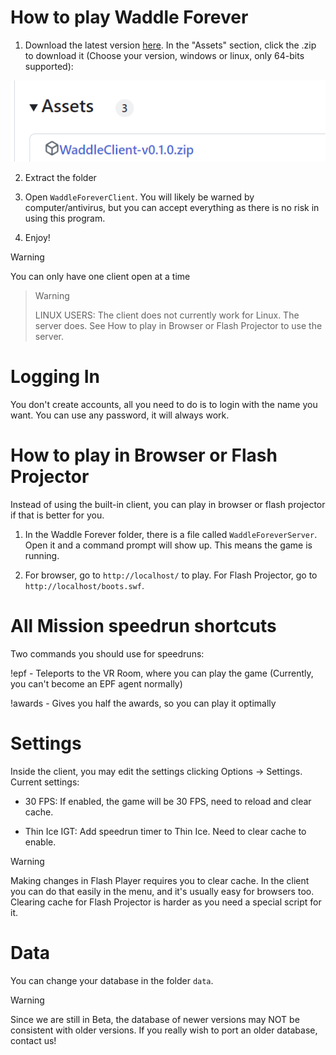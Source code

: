 # How to play Waddle Forever

1. Download the latest version [here](https://github.com/nhaar/Waddle-Forever/releases/latest). In the "Assets" section, click the .zip to download it (Choose your version, windows or linux, only 64-bits supported):

![Download](./download.png)

2. Extract the folder

3. Open `WaddleForeverClient`. You will likely be warned by computer/antivirus, but you can accept everything as there is no risk in using this program.

4. Enjoy!

> [!WARNING]
> You can only have one client open at a time

> > [!WARNING]  
> LINUX USERS: The client does not currently work for Linux. The server does. See How to play in Browser or Flash Projector to use the server.

# Logging In

You don't create accounts, all you need to do is to login with the name you want. You can use any password, it will always work.

# How to play in Browser or Flash Projector

Instead of using the built-in client, you can play in browser or flash projector if that is better for you.

1. In the Waddle Forever folder, there is a file called `WaddleForeverServer`. Open it and a command prompt will show up. This means the game is running.

2. For browser, go to `http://localhost/` to play. For Flash Projector, go to `http://localhost/boots.swf`.

# All Mission speedrun shortcuts

Two commands you should use for speedruns:

!epf - Teleports to the VR Room, where you can play the game (Currently, you can't become an EPF agent normally)

!awards - Gives you half the awards, so you can play it optimally

# Settings

Inside the client, you may edit the settings clicking Options -> Settings. Current settings:

* 30 FPS: If enabled, the game will be 30 FPS, need to reload and clear cache.

* Thin Ice IGT: Add speedrun timer to Thin Ice. Need to clear cache to enable.

> [!WARNING]
> Making changes in Flash Player requires you to clear cache. In the client you can do that easily in the menu, and it's usually easy for browsers too.
> Clearing cache for Flash Projector is harder as you need a special script for it.

# Data

You can change your database in the folder `data`.

> [!WARNING]
> Since we are still in Beta, the database of newer versions may NOT be consistent with older versions. If you really wish to port an older database, contact us!
